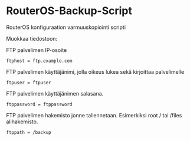 # RouterOS-Backup-Script
RouterOS konfiguraation varmuuskopiointi scripti

Muokkaa tiedostoon:

FTP palvelimen IP-osoite

```
ftphost = ftp.example.com
```

FTP palvelimen käyttäjänimi, jolla oikeus lukea sekä kirjoittaa palvelimelle
```
ftpuser = ftpuser
```

FTP palvelimen käyttäjänimen salasana.
```
ftppassword = ftppassword
```

FTP palvelimen hakemisto jonne tallennetaan. Esimerkiksi root / tai /files alihakemisto.
```
ftppath = /backup
```
